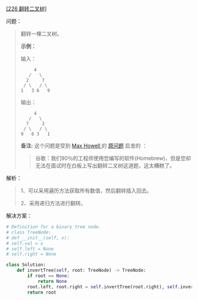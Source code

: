 [[226 翻转二叉树]](https://leetcode-cn.com/problems/invert-binary-tree/)

问题：

> 翻转一棵二叉树。
>
> **示例：**
>
> 输入：
>
> ```
>      4
>    /   \
>   2     7
>  / \   / \
> 1   3 6   9
> ```
>
> 输出：
>
> ```
>      4
>    /   \
>   7     2
>  / \   / \
> 9   6 3   1
> ```
>
> **备注:**
> 这个问题是受到 [Max Howell ](https://twitter.com/mxcl)的 [原问题](https://twitter.com/mxcl/status/608682016205344768) 启发的 ：
>
> > 谷歌：我们90％的工程师使用您编写的软件(Homebrew)，但是您却无法在面试时在白板上写出翻转二叉树这道题，这太糟糕了。



解析：

> 1、可以采用遍历方法获取所有数值，然后翻转插入回去。
>
> 2、采用递归方法进行翻转。



解决方案：

```python
# Definition for a binary tree node.
# class TreeNode:
# def __init__(self, x):
# self.val = x
# self.left = None
# self.right = None

class Solution:
    def invertTree(self, root: TreeNode) -> TreeNode:
        if root == None:
            return None
        root.left, root.right = self.invertTree(root.right), self.invertTree(root.left)
        return root
```

